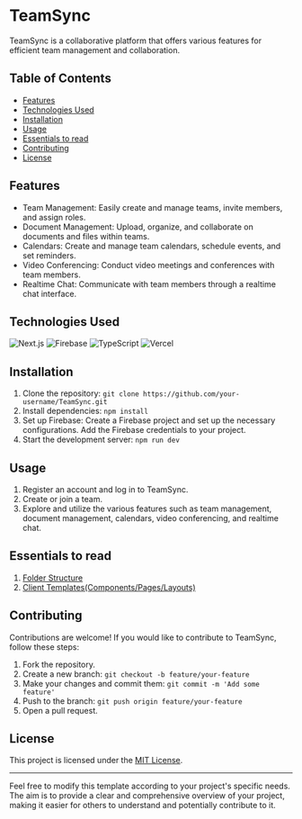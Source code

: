 # TeamSync

TeamSync is a collaborative platform that offers various features for efficient team management and collaboration.


## Table of Contents
- [Features](#features)
- [Technologies Used](#technologies-used)
- [Installation](#installation)
- [Usage](#usage)
- [Essentials to read](#essentials-to-read)
- [Contributing](#contributing)
- [License](#license)

## Features

- Team Management: Easily create and manage teams, invite members, and assign roles.
- Document Management: Upload, organize, and collaborate on documents and files within teams.
- Calendars: Create and manage team calendars, schedule events, and set reminders.
- Video Conferencing: Conduct video meetings and conferences with team members.
- Realtime Chat: Communicate with team members through a realtime chat interface.

## Technologies Used

![Next.js](https://img.shields.io/badge/Next.js-Your_Version-blue?logo=next.js&logoColor=white)
![Firebase](https://img.shields.io/badge/-Firebase-FFCA28?logo=firebase&logoColor=white&style=flat)
![TypeScript](https://img.shields.io/badge/-TypeScript-3178C6?logo=typescript&logoColor=white&style=flat)
![Vercel](https://img.shields.io/badge/-Vercel-000000?logo=vercel&logoColor=white&style=flat)

## Installation

1. Clone the repository: `git clone https://github.com/your-username/TeamSync.git`
2. Install dependencies: `npm install`
3. Set up Firebase: Create a Firebase project and set up the necessary configurations. Add the Firebase credentials to your project.
4. Start the development server: `npm run dev`

## Usage

1. Register an account and log in to TeamSync.
2. Create or join a team.
3. Explore and utilize the various features such as team management, document management, calendars, video conferencing, and realtime chat.

## Essentials to read
1. [Folder Structure](toRead/folderStructure.md)
2. [Client Templates(Components/Pages/Layouts)](toRead/ClientFormat.md)


## Contributing

Contributions are welcome! If you would like to contribute to TeamSync, follow these steps:
1. Fork the repository.
2. Create a new branch: `git checkout -b feature/your-feature`
3. Make your changes and commit them: `git commit -m 'Add some feature'`
4. Push to the branch: `git push origin feature/your-feature`
5. Open a pull request.

## License

This project is licensed under the [MIT License](LICENSE).

---

Feel free to modify this template according to your project's specific needs. The aim is to provide a clear and comprehensive overview of your project, making it easier for others to understand and potentially contribute to it.
